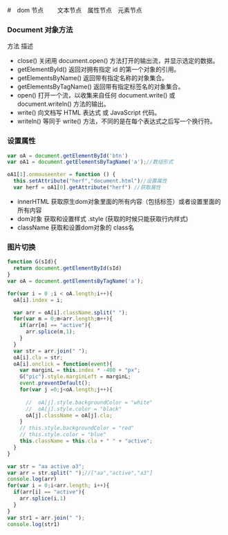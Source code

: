 #　dom 节点
　　文本节点　属性节点　元素节点

### Document 对象方法
方法	描述
- close()	关闭用 document.open() 方法打开的输出流，并显示选定的数据。
- getElementById()	返回对拥有指定 id 的第一个对象的引用。
- getElementsByName()	返回带有指定名称的对象集合。
- getElementsByTagName()	返回带有指定标签名的对象集合。
- open()	打开一个流，以收集来自任何 document.write() 或 document.writeln() 方法的输出。
- write()	向文档写 HTML 表达式 或 JavaScript 代码。
- writeln()	等同于 write() 方法，不同的是在每个表达式之后写一个换行符。
### 设置属性

```js
var oA = document.getElementById('btn')
var oA1 = document.getElementsByTagName('a');//数组形式

oA1[1].onmouseenter = function () {
  this.setAttribute("herf","document.html")//设置属性
  var herf = oA1[0].getAttribute("herf") //获取属性
```

- innerHTML 获取原生dom对象里面的所有内容（包括标签）或者设置里面的所有内容
- dom对象 获取和设置样式 .style    (获取的时候只能获取行内样式)
- className 获取和设置dom对象的 class名
### 图片切换
```js
function G(sId){
  return document.getElementById(sId)
}
var oA = document.getElementsByTagName('a');

for(var i = 0 ;i < oA.length;i++){
  oA[i].index = i;

  var arr = oA[i].className.split(" ");
  for(var m = 0;m<arr.length;m++){
    if(arr[m] == "active"){
      arr.splice(m,1);
    }
  }
  var str = arr.join(" ");
  oA[i].cla = str;
  oA[i].onclick = function(event){
    var marginL = this.index * -400 + "px";
    G("pic").style.marginLeft = marginL;
    event.preventDefault();
    for(var j =0;j<oA.length;j++){
      
      //  oA[j].style.backgroundColor = "white"
      //  oA[j].style.color = "black"
      oA[j].className = oA[j].cla;
    }
    // this.style.backgroundColor = "red"
    // this.style.color = "blue"
    this.className = this.cla + " " + "active";
  }
}

var str = "aa active a3";
var arr = str.split(" ");//["aa","active","a3"]
console.log(arr)
for(var i = 0;i<arr.length; i++){
  if(arr[i] == "active"){
    arr.splice(i,1)
  }
}
var str1 = arr.join(" ");
console.log(str1)
